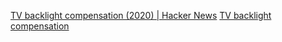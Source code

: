 
[TV backlight compensation (2020) | Hacker News](https://news.ycombinator.com/item?id=33053537)
[TV backlight compensation](https://www.lofibucket.com/articles/tv_backlight_compensation.html)
